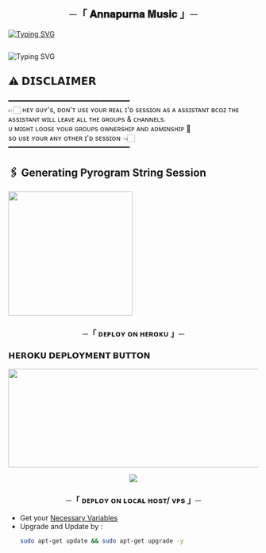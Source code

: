 <h2 align="center">     ─「 𝐀𝐧𝐧𝐚𝐩𝐮𝐫𝐧𝐚 𝐌𝐮𝐬𝐢𝐜 」─  </h2>  

[![Typing SVG](https://readme-typing-svg.herokuapp.com/?lines=ㅤ+𝚆𝙴𝙻𝙲𝙾𝙼𝙴+𝚃𝙾+𝙰𝙽𝙽𝙰𝙿𝚄𝚁𝙽𝙰+𝙼𝚄𝚂𝙸𝙲+𝚁𝙴𝙿𝙾+;ㅤ+𝚃𝙷𝙸𝚂+𝙸𝚂+𝙰+𝙰𝙳𝚅𝙰𝙽𝙲𝙴+𝙼𝚄𝚂𝙸𝙲+𝙱𝙾𝚃;𝙿𝙾𝚆𝙴𝚁𝙴𝙳+𝙱𝚈+☞+𝗧𝗛𝗘+𝗧𝗘𝗔𝗠+𝐀𝐧𝐧𝐚𝐩𝐮𝐫𝐧𝐚)](https://github.com/kirtigupta66635-del/Annapurna.git)    

<p align="center">   
 <img src=""> 
</p>    

![Typing SVG](https://readme-typing-svg.herokuapp.com/?lines=𝗙𝗢𝗥𝗞+𝗧𝗛𝗜𝗦+𝗥𝗘𝗣𝗢+𝗕𝗘𝗙𝗢𝗥𝗘+𝗗𝗘𝗣𝗟𝗢𝗬)  

## ⚠️ 𝗗𝗜𝗦𝗖𝗟𝗔𝗜𝗠𝗘𝗥  
━━━━━━━━━━━━━━━━━━━━━━━━━━━━━  
👉🏻 ʜᴇʏ ɢᴜʏ's, ᴅᴏɴ'ᴛ ᴜsᴇ ʏᴏᴜʀ ʀᴇᴀʟ ɪ'ᴅ sᴇssɪᴏɴ ᴀs ᴀ ᴀssɪsᴛᴀɴᴛ ʙᴄᴏᴢ ᴛʜᴇ ᴀssɪsᴛᴀɴᴛ ᴡɪʟʟ ʟᴇᴀᴠᴇ ᴀʟʟ ᴛʜᴇ ɢʀᴏᴜᴘs & ᴄʜᴀɴɴᴇʟs.  
ᴜ  ᴍɪɢʜᴛ ʟᴏᴏsᴇ ʏᴏᴜʀ ɢʀᴏᴜᴘs ᴏᴡɴᴇʀsʜɪᴘ ᴀɴᴅ ᴀᴅᴍɪɴsʜɪᴘ 🥺  
sᴏ ᴜsᴇ ʏᴏᴜʀ ᴀɴʏ ᴏᴛʜᴇʀ ɪ'ᴅ sᴇssɪᴏɴ 👈🏻  
━━━━━━━━━━━━━━━━━━━━━━━━━━━━━  

## 🖇 Generating Pyrogram String Session  
<p> 
<a href="https://t.me/ANNAPURNA_STRING_BOT"><img src="https://img.shields.io/badge/Generate%20String%20Session-blueviolet?style=for-the-badge&logo=appveyor" width="250""/></a> 
</p>  

<h3 align="center">     ─「 ᴅᴇᴩʟᴏʏ ᴏɴ ʜᴇʀᴏᴋᴜ 」─  </h3>  

<h3> 𝗛𝗘𝗥𝗢𝗞𝗨 𝗗𝗘𝗣𝗟𝗢𝗬𝗠𝗘𝗡𝗧 𝗕𝗨𝗧𝗧𝗢𝗡 </h3>  

<p align="center">
<a href="https://dashboard.heroku.com/new?template=https://github.com/kirtigupta66635-del/Annapurna.git"> 
<img src="https://graph.org/file/7758e15f135e166b8637d.jpg" width="520" height="198.45"/>
</a>
</p>  

<p align="center"> 
 <a href="https://telegram.me/GOODCHEAT01"><img src="https://img.shields.io/badge/-☆𝐃𝐌 𝐓𝐎 𝐀𝐍𝐍𝐀𝐏𝐔𝐑𝐍𝐀☆-blue.svg?style=for-the-badge&logo=Telegram"></a> 
</p>  

<h3 align="center">     ─「 ᴅᴇᴩʟᴏʏ ᴏɴ ʟᴏᴄᴀʟ ʜᴏsᴛ/ ᴠᴘs 」─ </h3>  

- Get your [Necessary Variables](https://github.com/kirtigupta66635-del/Annapurna/blob/main/sample.env)  
- Upgrade and Update by :  
  ```bash
  sudo apt-get update && sudo apt-get upgrade -y
